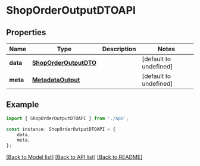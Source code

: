# ShopOrderOutputDTOAPI


## Properties

Name | Type | Description | Notes
------------ | ------------- | ------------- | -------------
**data** | [**ShopOrderOutputDTO**](ShopOrderOutputDTO.md) |  | [default to undefined]
**meta** | [**MetadataOutput**](MetadataOutput.md) |  | [default to undefined]

## Example

```typescript
import { ShopOrderOutputDTOAPI } from './api';

const instance: ShopOrderOutputDTOAPI = {
    data,
    meta,
};
```

[[Back to Model list]](../README.md#documentation-for-models) [[Back to API list]](../README.md#documentation-for-api-endpoints) [[Back to README]](../README.md)
